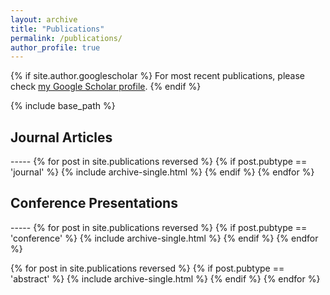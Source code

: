 ```yaml
---
layout: archive
title: "Publications"
permalink: /publications/
author_profile: true
---
```


{% if site.author.googlescholar %}
  For most recent publications, please check <a href="{{ site.author.googlescholar }}">my Google Scholar profile</a>.
{% endif %}

{% include base_path %}

<h2>Journal Articles</h2>
-----
{% for post in site.publications reversed %}
  {% if post.pubtype == 'journal' %}
      {% include archive-single.html %}
  {% endif %}
{% endfor %}


<h2>Conference Presentations</h2>
-----
{% for post in site.publications reversed %}
  {% if post.pubtype == 'conference' %}
      {% include archive-single.html %}
  {% endif %}
{% endfor %}

{% for post in site.publications reversed %}
  {% if post.pubtype == 'abstract' %}
      {% include archive-single.html %}
  {% endif %}
{% endfor %}
